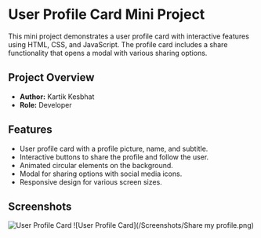 # User Profile Card Mini Project

This mini project demonstrates a user profile card with interactive features using HTML, CSS, and JavaScript. The profile card includes a share functionality that opens a modal with various sharing options.

## Project Overview

- **Author:** Kartik Kesbhat
- **Role:** Developer

## Features

- User profile card with a profile picture, name, and subtitle.
- Interactive buttons to share the profile and follow the user.
- Animated circular elements on the background.
- Modal for sharing options with social media icons.
- Responsive design for various screen sizes.

## Screenshots

![User Profile Card](/Screenshots/Userprofilecard.png)
![User Profile Card](/Screenshots/Share my profile.png)

